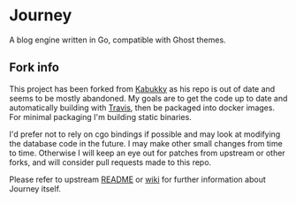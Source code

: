 # Journey
A blog engine written in Go, compatible with Ghost themes.

## Fork info
This project has been forked from [Kabukky](https://github.com/kabukky/journey) as his repo is out of date and seems to be mostly abandoned. My goals are to get the code up to date and automatically building with [Travis](https://travis-ci.org/trainmeditations/journey), then be packaged into docker images. For minimal packaging I'm building static binaries.

I'd prefer not to rely on cgo bindings if possible and may look at modifying the database code in the future. I may make other small changes from time to time. Otherwise I will keep an eye out for patches from upstream or other forks, and will consider pull requests made to this repo.

Please refer to upstream [README](https://github.com/kabukky/journey/blob/master/README.md) or [wiki](https://github.com/kabukky/journey/wiki) for further information about Journey itself.
